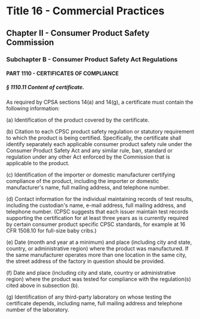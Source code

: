 
# Title 16 - Commercial Practices
## Chapter II - Consumer Product Safety Commission
### Subchapter B - Consumer Product Safety Act Regulations
#### PART 1110 - CERTIFICATES OF COMPLIANCE
##### § 1110.11 Content of certificate.

As required by CPSA sections 14(a) and 14(g), a certificate must contain the following information:

(a) Identification of the product covered by the certificate.

(b) Citation to each CPSC product safety regulation or statutory requirement to which the product is being certified. Specifically, the certificate shall identify separately each applicable consumer product safety rule under the Consumer Product Safety Act and any similar rule, ban, standard or regulation under any other Act enforced by the Commission that is applicable to the product.

(c) Identification of the importer or domestic manufacturer certifying compliance of the product, including the importer or domestic manufacturer's name, full mailing address, and telephone number.

(d) Contact information for the individual maintaining records of test results, including the custodian's name, e-mail address, full mailing address, and telephone number. (CPSC suggests that each issuer maintain test records supporting the certification for at least three years as is currently required by certain consumer product specific CPSC standards, for example at 16 CFR 1508.10 for full-size baby cribs.)

(e) Date (month and year at a minimum) and place (including city and state, country, or administrative region) where the product was manufactured. If the same manufacturer operates more than one location in the same city, the street address of the factory in question should be provided.

(f) Date and place (including city and state, country or administrative region) where the product was tested for compliance with the regulation(s) cited above in subsection (b).

(g) Identification of any third-party laboratory on whose testing the certificate depends, including name, full mailing address and telephone number of the laboratory.
